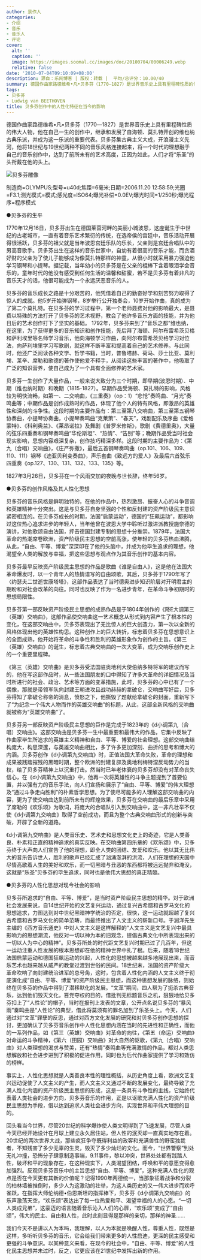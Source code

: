 ```yaml
---
author: 景作人
categories:
- 介绍
- 音乐
- 音乐人
- 评论
cover:
  alt: ''
  caption: ''
  image: https://images.soomal.cc/images/doc/20100704/00006249.webp
  relative: false
date: '2010-07-04T09:10:09+08:00'
description: 源自：乐网博客 | 版权：转载 |  平均/总评分：10.00/40
summary: 德国作曲家路德维希•凡•贝多芬（1770―1827）是世界音乐史上具有里程碑性质的伟大人物，他在自己一生的创作中，继承和发展了自海顿、莫扎特开创的维也纳古典乐派，并成为这一乐派的重要代表。贝多芬集古典主义大成，开浪漫主义先河，他将18世纪与19世纪两种不同的音乐风格连接起来，将一个时代的理想融于自己的音乐创作中，达到了前所未有的艺术高度，正因为如此，人们才将“乐圣”的头衔戴在他的头上。
tags:
- 贝多芬
- Ludwig van BEETHOVEN
title: 贝多芬创作中的人性化特征在当今的影响
---
```


德国作曲家路德维希•凡•贝多芬（1770―1827）是世界音乐史上具有里程碑性质的伟大人物，他在自己一生的创作中，继承和发展了自海顿、莫扎特开创的维也纳古典乐派，并成为这一乐派的重要代表。贝多芬集古典主义大成，开浪漫主义先河，他将18世纪与19世纪两种不同的音乐风格连接起来，将一个时代的理想融于自己的音乐创作中，达到了前所未有的艺术高度，正因为如此，人们才将“乐圣”的头衔戴在他的头上。

![贝多芬雕像](https://images.soomal.cc/images/doc/20100704/00006249.webp)

制造商=OLYMPUS;型号=u40d;焦距=6毫米;日期=2006.11.20 12:58:59;光圈=F3.1;测光模式=模式;感光度=ISO64;曝光补偿=0.0EV;曝光时间=1/250秒;曝光程序=程序模式



●贝多芬的生平

1770年12月16日，贝多芬出生在德国莱茵河畔的美丽小城波恩，这座诞生于中世纪的古老城市，一直有着音乐艺术繁衍的传统，在选帝侯的宫廷中，音乐活动开展得很活跃，贝多芬的祖父就是当年波恩宫廷乐队的乐长，父亲则是宫廷合唱队中的男高音歌手。贝多芬出生在这样的音乐世家中，自幼有着很高的音乐才能，而贪酒好财的父亲为了使儿子能够成为像莫扎特那样的神童，从很小时就采用暴力强迫他学习钢琴和小提琴。据记载，当年幼小的贝多芬是在父亲的棍棒下含着眼泪学会音乐的，童年时代的他没有感受到任何生活的温馨和甜蜜，若不是贝多芬有着非凡的音乐天才的话，他很可能成为一个永远厌恶音乐的人。

贝多芬的音乐成长之路是十分艰苦的，他凭借着自己的勤奋好学和刻苦努力取得了惊人的成就。他5岁开始弹钢琴，8岁举行公开独奏会，10岁开始作曲，真的成为了第二个莫扎特。在贝多芬的学习过程中，第一个老师聂费对他的影响最大，是聂费以特殊的方法打开了贝多芬的艺术视野，教会了他许多音乐方面的技能，并为他日后的艺术创作打下了坚实的基础。
1792年，贝多芬来到了“音乐之都”维也纳，在这里，为了获得更多的音乐知识和创作技能，先后拜了海顿、阿尔布雷希茨贝格和萨利埃里等名师学习音乐，他向海顿学习作曲，向阿尔布雷希茨贝格学习对位法，向萨利埃里学习写歌剧，就这样不断丰富和提高着自己的艺术修养。与此同时，他还广泛阅读各种文学、哲学书籍，当时，普鲁塔赫、荷马、莎士比亚、莫利埃、莱辛、席勒和歌德的著作使他爱不释手，从阅读这些丰富的著作中，他吸取了广泛的知识营养，使自己成为了一个具有全面修养的艺术家。

贝多芬一生创作了大量作品，一般来说大致分为三个时期，即早期(波恩时期）、中期（维也纳时期）和晚期（1815-1827）。早期作品受海顿、莫扎特的影响，风格较为明快流畅，如第一、二交响曲，《三重奏》（op：1）“悲怆”奏鸣曲、“月光”奏鸣曲等；中期作品是创作成熟时的作品，体现了他个人的特有风格，即激昂的英雄性和深刻的斗争性。这段时期的主要作品有：第三至第八交响曲，第三至第五钢琴协奏曲，小提琴协奏曲，小提琴奏鸣曲“克莱策”、“春天”，戏剧配乐及序曲《爱格蒙特》、《科利奥兰》、《莱昂诺拉》及舞剧《普罗米修斯》，歌剧《费德里奥》，大量的弦乐四重奏和钢琴奏鸣曲“华伦斯坦”、“热情”、“告别”等；晚期作品受当时社会现实影响，思想内容艰深复杂，创作技巧精深多样。这段时期的主要作品为：《第九（合唱）交响曲》，《庄严弥撒》，最后五首钢琴奏鸣曲（op.101、106、109、110、111）钢琴《迪亚贝利变奏曲》，声乐套曲《致远方的爱人》及最后六首弦乐四重奏《op.127、130、131、132、133、135》等。

1827年3月26日，贝多芬在一个风雨交加的夜晚与世长辞，终年56岁。

●贝多芬的创作风格及其人性化思想

贝多芬的音乐风格是鲜明独特的，在他的作品中，热烈激昂、振奋人心的斗争音调和英雄精神十分突出。这是与贝多芬自身坚强的个性和反封建的资产阶级民主意识紧密相连的。在贝多芬成长的时期，法国“启蒙运动”，德国的“狂飙运动”，都影响过这位热心追求进步的年轻人，当年他曾在波恩大学中聆听过激进派教授施奈德的演讲，对他歌颂自由法国，抨击德国封建专制的思想十分推崇。1879年，法国大革命的热潮席卷欧洲，资产阶级民主思想的空前高涨，使年轻的贝多芬热血沸腾，从此，“自由、平等、博爱”深深印在了他的头脑中，并成为他毕生追求的理想，他渴望全人类的解放与幸福，把这些思想与观点作为其音乐创作的基本内容。

贝多芬最早反映资产阶级民主思想的作品是歌曲《谁是自由人》，这是他在法国大革命爆发时，以一个青年人的热情谱写的自由颂歌，其后，贝多芬于1790年写了〈约瑟夫二世逝世康塔塔》，这部作品表达了当时德奥进步知识阶层对开明君主的期盼和对社会改革的向往。同时也反映了作为一名进步青年，在革命斗争初期时的思想局限性。

贝多芬第一部反映资产阶级民主思想的成熟作品是于1804年创作的《降E大调第三（英雄）交响曲》，这部作品使交响曲这一艺术概念从形式到内容产生了根本性的变化，在这部交响曲中，贝多芬表现出了无比惊人的巨大创造力，第一次以全新的风格体现出他的英雄性构思。这种创作上的巨大转折，标志着贝多芬在思想意识上的全面成熟，他开始将革命的斗争性和胜利的英雄形象作为创作的主旨。《第三（英雄）交响曲》的诞生，标志着古典交响曲的一次大变革，成为交响乐创作史上的一个重要里程碑。

《第三（英雄）交响曲》是贝多芬受法国驻奥地利大使伯纳多特将军的建议而写的，他在写这部作品时，从一些法国朋友的口中得知了许多大革命的详细情况及当时所进行的社会、政治、艺术等方面的变革措施，此时，贝多芬的心中已有了一个偶像，那就是带领军队向封建王朝进攻且战功赫赫的拿破仑，交响曲写好后，贝多芬得知了拿破仑称帝的消息，愤怒之下，他撕毁了题献给拿破仑的封面，重新写下了“为纪念一个伟大人物而作的英雄交响曲”的标题，从此，这部全新风格的交响曲就被称为“英雄交响曲”了。

贝多芬另一部反映资产阶级民主思想的巨作是完成于1823年的《d小调第九（合唱）交响曲》。这部交响曲是贝多芬一生中最重要和最伟大的作品，它集中反映了作曲家毕生所追求的英雄主义精神和自由、平等、博爱的社会理想。这部交响曲结构庞大，构思深邃，与英雄交响曲相比，多了许多更加深刻、曲折的思考和博大的内涵。贝多芬创作《d小调第九交响曲》时，正值法国大革命失败，革命的理想和成果被践踏摧残的黑暗时期，整个欧洲的封建复辟及奥地利梅特涅反动势力的当权，给了贝多芬精神上以沉重打击。然当时已年老体衰的贝多芬却没有对革命丧失信心，在《d小调第九交响曲》中，他再一次将英雄性的斗争主题提到了首要位置，并以强有力的音乐手法，向人们宣扬和展示了“自由、平等、博爱”的伟大理想及“通过斗争走向胜利”的朴素哲学思想。为了使尽可能多的人理解这部交响曲的内容，更为了使交响曲达到前所未有的辉煌效果，贝多芬在交响曲的最后乐章中采用了席勒的《欢乐颂》为歌词，将庞大的合唱队引入到交响曲中，这一非凡壮举不仅使《d小调第九交响曲》取得了空前成功，而且为整个古典交响曲形式的创新与突破，开辟了全新的道路。

《d小调第九交响曲》是人类音乐史、艺术史和思想文化史上的奇迹，它是人类善良、朴素和正直的精神追求的真实反映。在交响曲第四乐章的《欢乐颂》中，贝多芬终于大声向人们宣告了他的理想，即全人类的团结、友爱和欢乐。他以其无比伟大的音乐告诉世人，胜利的歌声已经汇成了汹涌澎湃的洪流，人们在理想的天国中尽情高歌着人生的美好和欢乐，而一切黑暗与丑恶的东西都将被远远抛弃和淹没，这就是“乐圣”贝多芬的毕生追求，同时也是他伟大思想的真正精髓。

●贝多芬的人性化思想对现今社会的影响

贝多芬所追求的“自由、平等、博爱”，是当时资产阶级民主思想的精华。对于欧洲社会发展来说，自14世纪开始的文艺复兴运动，通过复兴古希腊和古罗马文化的思想追求，力图达到对中世纪黑暗神学统治的否定，很快，这一运动就超越了复兴古希腊和古罗马文化的简单范畴，而最终推出了人文主义的崭新口号。于润洋先生主编的《西方音乐通史》中对人文主义是这样解释的“人文主义是文艺复兴中最具影响力的思想潮流，他反对一切以神为本的旧观念，提倡古典文化中所表现出来的一切以人为中心的精神”。贝多芬所处的时代距文艺复兴时期已过了几百年，但这一运动注重人性发展的根本思想却在他的精神世界中扎了根。后来，随着18世纪法国启蒙运动和德国狂飙运动的兴起，人性化的思想被越来越多地展现出来，而音乐艺术也越来越从威严的教堂过渡到世俗的民间。18世纪末，法国的资产阶级大革命吹响了向封建统治进军的总号角，这时，包含着人性化内涵的人文主义终于彻底演化成“自由、平等、博爱”的资产阶级民主思想，而这种思想发展的脉络，则始终在贝多芬的作品中得到了潜移默化的发展。“文革”期间，四人帮为了扼杀古典音乐，达到他们毁灭文化，篡党夺权的目的，借批判无标题音乐之机，狠狠地给贝多芬扣上了“人性论”的帽子，当时在报刊上发表的文章，公开点名说贝多芬的“暴风雨”奏鸣曲是“人性论”的典型，借此将莫须有的罪名加到了乐圣头上。今天，人们通过对“文革”罪孽的反思，通过对西方文化发展的研究和对贝多芬创作思想的探讨，更加确认了贝多芬音乐创作中人性化思想内涵在当时的先进性和正确性，而他的一系列作品，如《第三（英雄）交响曲》对革命的向往，《第五（命运）交响曲》对命运的斗争精神，《第六（田园）交响曲》对大自然的讴歌，《第九（合唱）交响曲》对人类理想的渴求与赞美，还有“热情”奏鸣曲等充满激情的作品，都对人类思想解放和社会进步进到了积极的促进作用，同时也为后代作曲家提供了学习和效仿的榜样。

事实上，人性化思想就是人类善良本性的理性概括，从历史角度上看，欧洲文艺复兴运动促使了人文主义的产生，而人文主义又通过不断的发展变化，最终导致了充满人性化内涵的资产阶级民主思想的形成，这是一条具有斗争性的主线，它始终代表着人类社会的进步方向，贝多芬音乐的作用，正是以讴歌充满人性化的资产阶级民主思想为手段，借以达到追求人类社会进步方向，实现世界和平伟大理想的目的。

回头看当今世界，尽管20世纪的科学爆炸使人类文明得到了飞速发展，尽管人类今天已经开始设计在月球上建立永久居住站，但人性的泯灭却一直真实地存在着。20世纪的两次世界大战，那些疯狂争夺既得利益的政客和充满兽性的野蛮独裁者，不知残害了多少无辜的生灵，毁灭了多少灿烂的文化。而今，“世界警察”到处无礼冲撞，恐怖分子肆意制造事端，9.11事件，黎以冲突，世界处处都有践踏人性，破坏和平的现象存在，在这种现实下，人类渴望团结，呼唤和平的意愿变得愈加强烈。反观贝多芬音乐中的主旨思想“自由、平等、博爱”，这种充满人性化的观点是否在今天更有其新的价值呢？记得1990年两德统一，当那象征着战争和分裂的柏林墙被推倒时，多少人为这激动的壮举，为这人类历史的又一伟大进步而欢呼雀跃，在指挥大师伦纳德•伯恩斯坦的指挥棒下，贝多芬《d小调第九交响曲》的乐声激荡天空，“欢乐颂”表达出了每一位热爱和平、渴望幸福的人的心愿。“一切人类成兄弟”，这豪迈的语言随着音乐沁入人们的心扉，“欢乐颂”变成了“自由颂”，伟大的民主、自由和人性，此时此刻显得是那样的亲切，那样的神圣……

我们今天不是讲以人为本吗，我理解，以人为本就是唤醒人性，尊重人性，既然是这样，多听听贝多芬的音乐，它会给我们带来更多的人性启迪，更深的民主感受和更强的斗争意识。以某种意义来看，在现今的社会中，“自由、平等、博爱”的人性化民主思想并未过时，反之，它更应该在21世纪中发挥出新的作用。